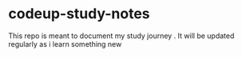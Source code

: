 # codeup-study-notes
This repo is meant to document my study journey . It will be updated regularly  as i learn something new
